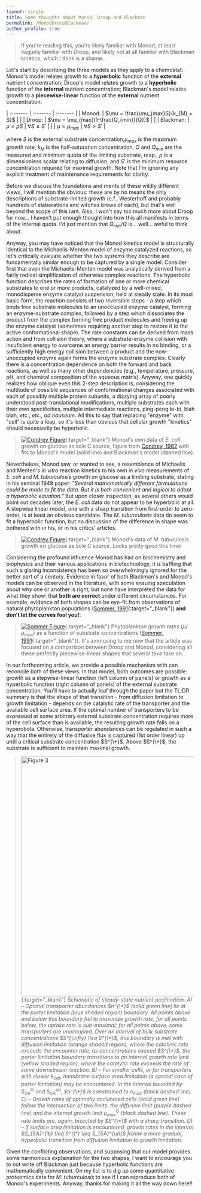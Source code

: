 ```yaml
---
layout: single
title: Some thoughts about Monod, Droop and Blackman
permalink: /MonodDroopBlackman/
author_profile: true
---
```


> If you're reading this, you're likely familiar with Monod, at least vaguely familiar with Droop, and likely not at all familiar with Blackman kinetics, which I think is a shame.  

Let's start by describing the three models as they apply to a chemostat: Monod's model relates growth to a **hyperbolic** function of the **external** nutrient concentration; Droop's model relates growth to a **hyperbolic** function of the **internal** nutrient concentration; Blackman's model relates growth to a **piecewise-linear** function of the **external** nutrient concentration:  


| :------- | :------- | :------- |
| Monod: | $\mu = \frac{\mu_{max}S}{k_{M} + S}$  | |
| Droop: | $\mu = \mu_{max}(1-\frac{Q_{min}}{Q})$  | |
| Blackman: | $\mu = \rho S$ | $\forall S \leq S'$ |
| | $\mu = \mu_{max}$ | $\forall S > S'$ |

where $S$ is the external substrate concentration,$\mu_{max}$ is the maximum growth rate, $k_{M}$ is the half-saturation concentration, $Q$ and $Q_{min}$ are the measured and minimum quota of the limiting substrate, resp., $\rho$ is a dimensionless scalar relating to diffusion, and $S'$ is the minimum resource concentration required for maximal growth. Note that I'm ignoring any explicit treatment of maintenance requirements for clarity. 

Before we discuss the foundations and merits of these wildly different views, I will mention the obvious: these are by no means the only descriptions of substrate-limited growth (c.f., Westerhoff and probably hundreds of elaborations and witches brews of each), but that's well beyond the scope of this rant. Also, I won't say too much more about Droop for now... I haven't put enough thought into how this all manifests in terms of the internal quota. I'd just mention that $Q_{min}/Q$ is... well... awful to think about. 

Anyway, you may have noticed that the Monod kinetics model is structurally identical to the Michaelis-Menten model of enzyme catalyzed reactions, so let's critically evaluate whether the two systems they describe are fundamentally similar enough to be captured by a single model. Consider first that even the Michaelis-Menten model was analytically derived from a fairly radical simplification of otherwise complex reactions. The hyperbolic function describes the rates of formation of one or more chemical substrates to one or more products, catalyzed by a well-mixed, monodisperse enzyme catalyst suspension, held at steady state. In its most basic form, the reaction consists of two reversible steps - a step which binds free substrate molecules to an unoccupied enzyme catalyst, forming an enzyme-substrate complex, followed by a step which dissociates the product from the complex forming free product molecules and freeing up the enzyme catalyst (sometimes requiring another step to restore it to the active conformational shape). The rate constants can be derived from mass action and from collision theory, where a substrate-enzyme collision with insuficient energy to overcome an energy barrier results in no binding, or a sufficiently high energy collision between a product and the now-unoccupied enzyme again forms the enzyme substrate complex. Clearly there is a concentration dependence on both the forward and back reactions, as well as many other dependencies (e.g., temperature, pressure, pH, and chemical composition of the aqueous matrix). Anyway, one quickly realizes how oblique even this 2-step description is, considering the multitude of possible sequences of conformational changes associated with each of possibly multiple protein subunits, a dizzying array of poorly understood post-translational modifications, multiple substrates each with their own specificities, multiple intermediate reactions, ping-pong bi-bi, blah blah, *etc., etc., ad nauseum*. All this to say that replacing "enzyme" with "cell" is quite a leap, so it's less than obvious that cellular growth "kinetics" should necessarily be hyperbolic.          

> [![Condrey Figure](/assets/images/Condrey1982.jpg)](/assets/images/Condrey1982.jpg){:target="_blank"}
Monod's own data of *E. coli* growth on glucose as sole C source, figure from [Condrey, 1982](https://onlinelibrary.wiley.com/doi/10.1002/bit.260240720) with fits to Monod's model (solid line) and Blackman's model (dashed line). 

Nevertheless, Monod saw, or wanted to see, a resemblance of Michaelis and Menten's *in vitro* reaction kinetics to his own *in vivo* measurements of *E. coli* and *M. tuburculosis* growth on glucose as a limiting substrate, stating in his seminal 1949 paper: *"Several mathematically different formulations could be made to fit the data. But it is both convenient and logical to adopt a hyperbolic equation."* But upon closer inspection, as several others would point out decades later, the *E. coli* data do not appear to be hyperbolic at all. A stepwise linear model, one with a sharp transition from first-order to zero-order, is at least an obvious candidate. The *M. tuburculosis* data do seem to fit a hyperbolic function, but no discussion of the difference in shape was bothered with in his, or in his critics' articles.   

> [![Condrey Figure](/assets/images/Monod_Fig5.jpg)](/assets/images/Monod_Fig5.jpg){:target="_blank"}
Monod's data of *M. tuburulosis* growth on glucose as sole C source. Looks pretty good this time!

Considering the profound influence Monod has had on biochemistry and biophysics and their various applications in biotechnology, it is baffling that such a glaring inconsistency has been so overwhelmingly ignored for the better part of a century. Evidence in favor of both Blackman's and Monod's models can be observed in the literature, with some ensuing speculation about why one or another is right, but none have interpreted the data for what they show: that **both are correct** under different circumstances. For example, evidence of both shapes can be eye-fit from observations of natural phytoplankton populations ([Sommer, 1991](https://www.jstor.org/stable/pdf/2389636.pdf?seq=1){:target="_blank"}) **and don't let the curves fool you!**:   

> [![Sommer Figure](/assets/images/Sommer_1991_Fig4.jpg)](/assets/images/Sommer_1991_Fig4.jpg){:target="_blank"}
> Phytoplankton growth rates ($\mu / \mu_{max}$) as a function of substrate concentrations ([Sommer, 1991](https://www.jstor.org/stable/pdf/2389636.pdf?seq=1){:target="_blank"}). It's ammusing to me now that the article was focused on a comparison between Droop and Monod, considering all these perfectly piecewise-linear shapes that several taxa take on...

In our forthcoming article, we provide a possible mechanism with can reconcile both of these views. In that model, both outcomes are possible: growth as a stepwise-linear function (left column of panels) or growth as a hyperbolic function (right column of panels) of the external substrate concentration. You'll have to actually leaf through the paper but the TL;DR summary is that the shape of that transition - from diffusion limitation to growth limitation - depends on the catalytic rate of the transporter and the available cell surface area. If the optimal number of transporters to be expressed at some arbitrary external substrate concentration requires more of the cell surface than is available, the resulting growth rate falls on a hyperobola. Otherwise, transporter abundances can be regulated in such a way that the entirety of the diffusive flux is captured (1st order linear) up until a critical substrate concentration $S^{\*}$. Above $S^{\*}$, the substrate is sufficient to maintain maximal growth.

> [<img src="/assets/images/Figure_3.pdf" alt="Figure 3" style="width:640px">](/assets/images/Figure_3.pdf){:target="_blank"}
> *Schematic of steady-state nutrient acclimation. A) – Optimal transporter abundances $n^{\*}$ (solid green line) lie at the porter limitation (blue shaded region) boundary. All points above and below this boundary fail to maximize growth rate; for all points below, the uptake rate is sub-maximal; for all points above, some transporters are unoccupied. Over an interval of bulk substrate concentrations $S^{\infty} \leq S^{\*}$, this boundary is met with diffusion limitation (orange shaded region), where the catalytic rate exceeds the encounter rate; as concentrations exceed $S^{\*}$, the porter limitation boundary transitions to an internal growth rate limit (yellow shaded region), where the catalytic rate exceeds the rate of some downstream reaction. B) – For smaller cells, or for transporters with slower $k_{cat}$, membrane surface area limitation (a special case of porter limitation) may be encountered. In the interval bounded by $S_{SA}^{lb}$ and $S_{SA}^{ub}$, $n^{\*}$ is constrained to $n_{max}$ (black dashed line). C) – Growth rates of optimally acclimated cells (solid green line) follow the intersection of two limits: the diffusive limit (purple dashed line) and the internal growth limit $\mu^{G}_{max}$ (black dashed line). These rate limits are, again, bisected by $S^{\*}$ with a sharp transition. D) – If surface area limitation is encountered, growth rates in the interval $S_{SA}^{lb} \leq S^{\*} \leq S_{SA}^{ub}$ follow a more gradual, hyperbolic transition from diffusion limitation to growth limitation.*  

Given the conflicting observations, and supposing that our model provides some harmonious explaination for the two shapes, I want to encourage you to not write off Blackman just because hyperbolic functions are mathematically convenient. On my list is to dig up some quantitative proteomics data for *M. tuburculosis* to see if I can reproduce both of Monod's experiments. Anyway, thanks for making it all the way down here!!

